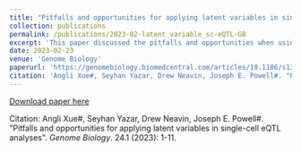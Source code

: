 ```yaml
---
title: "Pitfalls and opportunities for applying latent variables in single-cell eQTL analyses"
collection: publications
permalink: /publications/2023-02-latent_variable_sc-eQTL-GB
excerpt: 'This paper discussed the pitfalls and opportunities when using latent variables in the single-cell eQTL mapping analysis.'
date: 2023-02-23
venue: 'Genome Biology'
paperurl: 'https://genomebiology.biomedcentral.com/articles/10.1186/s13059-023-02873-5'
citation: 'Angli Xue#, Seyhan Yazar, Drew Neavin, Joseph E. Powell#. "Pitfalls and opportunities for applying latent variables in single-cell eQTL analyses". <i>Genome Biology</i>. 24.1 (2023): 1-11.'
---
```


[Download paper here](https://genomebiology.biomedcentral.com/counter/pdf/10.1186/s13059-023-02873-5.pdf)

Citation: Angli Xue#, Seyhan Yazar, Drew Neavin, Joseph E. Powell#. "Pitfalls and opportunities for applying latent variables in single-cell eQTL analyses". <i>Genome Biology</i>. 24.1 (2023): 1-11.
